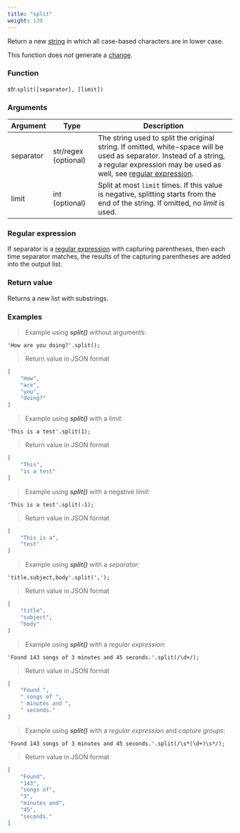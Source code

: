 ```yaml
---
title: "split"
weight: 139
---
```


Return a new [string](..) in which all case-based characters are in lower case.

This function does *not* generate a [change](../../../overview/changes).

### Function

*str*.`split([separator], [limit])`

### Arguments

Argument | Type | Description
-------- | ---- | -----------
separator | str/regex (optional) | The string used to split the original string. If omitted, white-space will be used as separator. Instead of a string, a regular expression may be used as well, see [regular expression](#regular-expression).
limit | int (optional) | Split at most `limit` times. If this value is negative, splitting starts from the end of the string. If omitted, no *limit* is used.

### Regular expression

If separator is a [regular expression](../../regex) with capturing parentheses, then each time separator matches, the results of the capturing parentheses are added into the output list.

### Return value

Returns a new list with substrings.

### Examples

> Example using ***split()*** without arguments:

```thingsdb,json_response
'How are you doing?'.split();
```

> Return value in JSON format

```json
[
    "How",
    "are",
    "you",
    "doing?"
]
```

> Example using ***split()*** with a *limit*:

```thingsdb,json_response
'This is a test'.split(1);
```

> Return value in JSON format

```json
[
    "This",
    "is a test"
]
```

> Example using ***split()*** with a negative *limit*:

```thingsdb,json_response
'This is a test'.split(-1);
```

> Return value in JSON format

```json
[
    "This is a",
    "test"
]
```


> Example using ***split()*** with a *separator*:

```thingsdb,json_response
'title,subject,body'.split(',');
```

> Return value in JSON format

```json
[
    "title",
    "subject",
    "body"
]
```

> Example using ***split()*** with a *regular expression*:

```thingsdb,json_response
'Found 143 songs of 3 minutes and 45 seconds.'.split(/\d+/);
```

> Return value in JSON format

```json
[
    "Found ",
    " songs of ",
    " minutes and ",
    " seconds."
]
```

> Example using ***split()*** with a *regular expression* and *capture groups*:

```thingsdb,json_response
'Found 143 songs of 3 minutes and 45 seconds.'.split(/\s*(\d+)\s*/);
```

> Return value in JSON format

```json
[
    "Found",
    "143",
    "songs of",
    "3",
    "minutes and",
    "45",
    "seconds."
]
```
